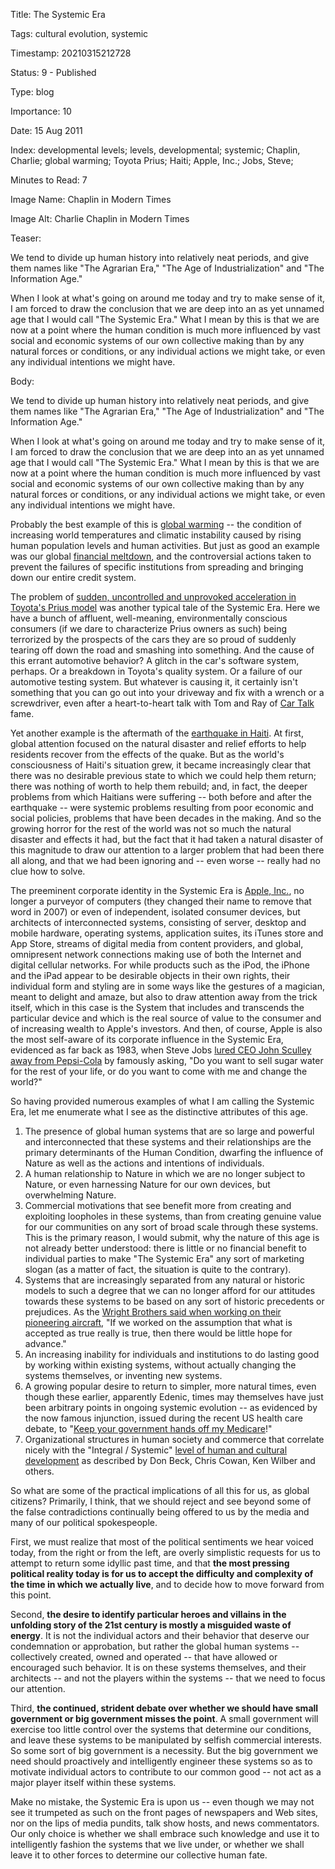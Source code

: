 Title:  The Systemic Era

Tags:   cultural evolution, systemic

Timestamp: 20210315212728

Status: 9 - Published

Type:   blog

Importance: 10

Date:   15 Aug 2011

Index:  developmental levels; levels, developmental; systemic; Chaplin, Charlie; global warming; Toyota Prius; Haiti; Apple, Inc.; Jobs, Steve; 

Minutes to Read: 7

Image Name: Chaplin in Modern Times

Image Alt: Charlie Chaplin in Modern Times

Teaser: 

We tend to divide up human history into relatively neat periods, and give them names like "The Agrarian Era," "The Age of Industrialization" and "The Information Age."

When I look at what's going on around me today and try to make sense of it, I am forced to draw the conclusion that we are deep into an as yet unnamed age that I would call "The Systemic Era." What I mean by this is that we are now at a point where the human condition is much more influenced by vast social and economic systems of our own collective making than by any natural forces or conditions, or any individual actions we might take, or even any individual intentions we might have.


Body: 

 We tend to divide up human history into relatively neat periods, and give them names like "The Agrarian Era," "The Age of Industrialization" and "The Information Age."

When I look at what's going on around me today and try to make sense of it, I am forced to draw the conclusion that we are deep into an as yet unnamed age that I would call "The Systemic Era." What I mean by this is that we are now at a point where the human condition is much more influenced by vast social and economic systems of our own collective making than by any natural forces or conditions, or any individual actions we might take, or even any individual intentions we might have.

Probably the best example of this is [global warming][] -- the condition of increasing world temperatures  and climatic instability caused by rising human population levels and human activities. But just as good an example was our global [financial meltdown][], and the controversial actions taken to prevent the failures of specific institutions from spreading and bringing down our entire credit system.

The problem of [sudden, uncontrolled and unprovoked acceleration in Toyota's Prius model][prius] was another typical tale of the Systemic Era. Here we have a bunch of affluent, well-meaning, environmentally conscious consumers (if we  dare to characterize Prius owners as such) being terrorized by the prospects of the cars they are so proud of suddenly tearing off down the road and smashing into something. And the cause of this errant automotive behavior? A glitch in the car's software system, perhaps. Or a breakdown in Toyota's quality system. Or a failure of our automotive testing system. But whatever is causing it, it certainly isn't something that you can go out into your driveway and fix with a wrench or a screwdriver, even after a heart-to-heart talk with Tom and Ray of [Car Talk][] fame.

Yet another example is the aftermath of the [earthquake in Haiti][haiti]. At first, global attention focused on the natural disaster and relief efforts to help residents recover from the effects of the quake. But as the world's consciousness of Haiti's situation grew, it became increasingly clear that there was no desirable previous state to which we could help them return; there was nothing of worth to help them rebuild; and, in fact, the deeper problems from which Haitians were suffering -- both before and after the earthquake -- were systemic problems resulting from poor economic and social policies, problems that have been decades in the making. And so the growing horror for the rest of the world was not so much the natural disaster and effects it had, but the fact that it had taken a natural disaster of this magnitude to draw our attention to a larger problem that had been there all along, and that we had been ignoring and -- even worse -- really had no clue how to solve.

The preeminent corporate identity in the Systemic Era is [Apple, Inc.][apple], no longer a purveyor of computers (they changed their name to remove that word in 2007) or even of independent, isolated consumer devices, but architects of interconnected systems, consisting of server, desktop and mobile hardware, operating systems, application suites, its iTunes store and App Store, streams of digital media from content providers, and global, omnipresent network connections making use of both the Internet and digital cellular networks. For while products such as the iPod, the iPhone and the iPad appear to be desirable objects in their own rights, their individual form and styling are in some ways like the gestures of a magician, meant to delight and amaze, but also to draw attention away from the trick itself, which in this case is the System that includes and transcends the particular device and which is the real source of value to the consumer and of increasing wealth to Apple's investors. And then, of course, Apple is also the most self-aware of its corporate influence in the Systemic Era, evidenced as far back as 1983, when Steve Jobs [lured CEO John Sculley away from Pepsi-Cola][pepsi] by famously asking, "Do you want to sell sugar water for the rest of your life, or do you want to come with me and change the world?"

So having provided numerous examples of what I am calling the Systemic Era, let me enumerate what I see as the distinctive attributes of this age.

1. The presence of global human systems that are so large and powerful and interconnected that these systems and their relationships are the primary determinants of the Human Condition, dwarfing the influence of Nature as well as the actions and intentions of individuals.
2. A human relationship to Nature in which we are no longer subject to Nature, or even harnessing Nature for our own devices, but overwhelming Nature.
3. Commercial motivations that see benefit more from creating and exploiting loopholes in these systems, than from creating genuine value for our communities on any sort of broad scale through these systems. This is the primary reason, I would submit, why the nature of this age is not already better understood: there is little or no financial benefit to individual parties to make "The Systemic Era" any sort of marketing slogan (as a matter of fact, the situation is quite to the contrary).
4. Systems that are increasingly separated from any natural or historic models to such a degree that we can no longer afford for our attitudes towards these systems to be based on any sort of historic precedents or prejudices. As the [Wright Brothers said when working on their pioneering aircraft][wrightbros], "If we worked on the assumption that what is accepted as true really is true, then there would be little hope for advance."
5. An increasing inability for individuals and institutions to do lasting good by working within existing systems, without actually changing the systems themselves, or inventing new systems.
6. A growing popular desire to return to simpler, more natural times, even though these earlier, apparently Edenic, times may themselves have just been arbitrary points in ongoing systemic evolution -- as evidenced by the now famous injunction, issued during the recent US health care debate, to "[Keep your government hands off my Medicare][medicare]!"
7. Organizational structures in human society and commerce that correlate nicely with the "Integral / Systemic" [level of human and cultural development][levels] as described by Don Beck, Chris Cowan, Ken Wilber and others.

So what are some of the practical implications of all this for us, as global citizens? Primarily, I think, that we should reject and see beyond some of the false contradictions continually being offered to us by the media and many of our political spokespeople.

First, we must realize that most of the political sentiments we hear voiced today, from the right or from the left, are overly simplistic requests for us to attempt to return some idyllic past time, and that **the most pressing political reality today is for us to accept the difficulty and complexity of the time in which we actually live**, and to decide how to move forward from this point.

Second, **the desire to identify particular heroes and villains in the unfolding story of the 21st century is mostly a misguided waste of energy**. It is not the individual actors and their behavior that deserve our condemnation or approbation, but rather the global human systems -- collectively created, owned and operated -- that have allowed or encouraged such behavior. It is on these systems themselves, and their architects -- and not the players within the systems -- that we need to focus our attention.

Third, **the continued, strident debate over whether we should have small government or big government misses the point**. A small government will exercise too little control over the systems that determine our conditions, and leave these systems to be manipulated by selfish commercial interests. So some sort of big government is a necessity. But the big government we need should proactively and intelligently engineer these systems so as to motivate individual actors to contribute to our common good -- not act as a major player itself within these systems.

Make no mistake, the Systemic Era is upon us -- even though we may not see it trumpeted as such on the front pages of newspapers and Web sites, nor on the lips of media pundits, talk show hosts, and news commentators. Our only choice is whether we shall embrace such knowledge and use it to intelligently fashion the systems that we live under, or whether we shall leave it to other forces to determine our collective human fate.


[global warming]: http://en.wikipedia.org/wiki/Global_warming
[financial meltdown]: http://en.wikipedia.org/wiki/Financial_crisis_of_2007–2010
[prius]: https://en.wikipedia.org/wiki/2009%E2%80%9311_Toyota_vehicle_recalls
[car talk]: http://www.cartalk.com/
[haiti]: http://www.unicef.org/infobycountry/haiti_52571.html
[apple]: http://www.apple.com/
[pepsi]: http://en.wikipedia.org/wiki/Steve_Jobs#Beginnings_of_Apple_Computer
[wrightbros]: https://www.theatlantic.com/magazine/archive/1950/07/miracle-at-kitty-hawk-unpublished-letters-of-the-wright-brothers-part-iii/306539/
[medicare]: http://www.huffingtonpost.com/bob-cesca/get-your-goddamn-governme_b_252326.html
[levels]: developmental-levels.html
